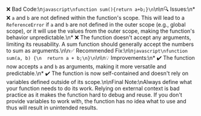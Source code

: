 ❌ Bad Code:\n`javascript\nfunction sum(){return a+b;}\n`\n\n🔍 Issues:\n* ❌ `a` and `b` are not defined within the function's scope. This will lead to a `ReferenceError` if `a` and `b` are not defined in the outer scope (e.g., global scope), or it will use the values from the outer scope, making the function's behavior unpredictable.\n* ❌ The function doesn't accept any arguments, limiting its reusability. A sum function should generally accept the numbers to sum as arguments.\n\n✅ Recommended Fix:\n\n`javascript\nfunction sum(a, b) {\n  return a + b;\n}\n`\n\n💡 Improvements:\n* ✔️ The function now accepts `a` and `b` as arguments, making it more versatile and predictable.\n* ✔️ The function is now self-contained and doesn't rely on variables defined outside of its scope.\n\nFinal Note:\nAlways define what your function needs to do its work. Relying on external context is bad practice as it makes the function hard to debug and reuse. If you don't provide variables to work with, the function has no idea what to use and thus will result in unintended results.
